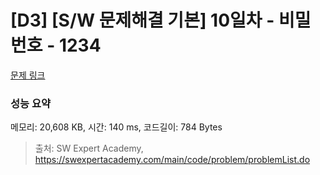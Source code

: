 # [D3] [S/W 문제해결 기본] 10일차 - 비밀번호 - 1234 

[문제 링크](https://swexpertacademy.com/main/code/problem/problemDetail.do?contestProbId=AV14_DEKAJcCFAYD) 

### 성능 요약

메모리: 20,608 KB, 시간: 140 ms, 코드길이: 784 Bytes



> 출처: SW Expert Academy, https://swexpertacademy.com/main/code/problem/problemList.do